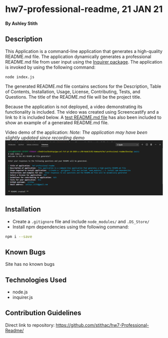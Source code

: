 # hw7-professional-readme, 21 JAN 21

#### By Ashley Stith

## Description
This Application is a command-line application that generates a high-quality README.md file.  The application dynamically generates a professional README.md file from user input using the [Inquirer package](https://www.npmjs.com/package/inquirer).  The application is invoked by using the following command:

```bash
node index.js
```

The generated README.md file contains sections for the Description, Table of Contents, Installation, Usage, License, Contributing, Tests, and Questions.  The title of the README.md file will be the project title.

Because the application is not deployed, a video demonstrating its functionality is included.  The video was created using Screencastify and a link to it is included below. A [test README.md file](hw7-professional-readme-README.md) has also been included to show an example of a generated README.md file.

Video demo of the application: *Note: The application may have been slightly updated since recording demo*
[![Video](./Assets/screenshot.PNG)](https://drive.google.com/file/d/1GtlAhnR1HXYaVm09OOuH63dwhw05PoCV/view?usp=sharing)

## Installation
* Create a `.gitignore` file and include `node_modules/` and `.DS_Store/`
* Install npm dependencies using the following command:
```bash
npm i --save
```

## Known Bugs
Site has no known bugs

## Technologies Used
* node.js
* inquirer.js

## Contribution Guidelines
Direct link to repository: https://github.com/stithac/hw7-Professional-Readme/


